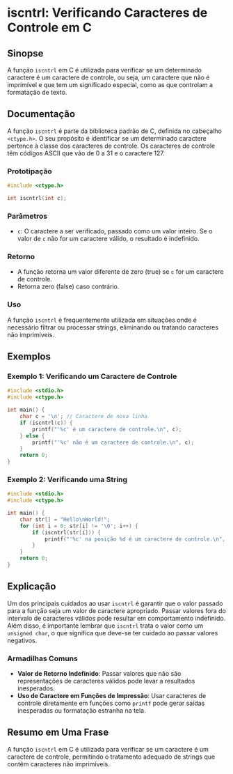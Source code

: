 <!--
Meta Description: # iscntrl: Verificando Caracteres de Controle em C ## Sinopse A função `iscntrl` em C é utilizada para verificar se um determinado caractere é um cara...
Meta Keywords: caractere, controle, iscntrl, que, caracteres
-->

# iscntrl: Verificando Caracteres de Controle em C

## Sinopse
A função `iscntrl` em C é utilizada para verificar se um determinado caractere é um caractere de controle, ou seja, um caractere que não é imprimível e que tem um significado especial, como as que controlam a formatação de texto.

## Documentação
A função `iscntrl` é parte da biblioteca padrão de C, definida no cabeçalho `<ctype.h>`. O seu propósito é identificar se um determinado caractere pertence à classe dos caracteres de controle. Os caracteres de controle têm códigos ASCII que vão de 0 a 31 e o caractere 127.

### Prototipação
```c
#include <ctype.h>

int iscntrl(int c);
```

### Parâmetros
- `c`: O caractere a ser verificado, passado como um valor inteiro. Se o valor de `c` não for um caractere válido, o resultado é indefinido.

### Retorno
- A função retorna um valor diferente de zero (true) se `c` for um caractere de controle.
- Retorna zero (false) caso contrário.

### Uso
A função `iscntrl` é frequentemente utilizada em situações onde é necessário filtrar ou processar strings, eliminando ou tratando caracteres não imprimíveis.

## Exemplos

### Exemplo 1: Verificando um Caractere de Controle
```c
#include <stdio.h>
#include <ctype.h>

int main() {
    char c = '\n'; // Caractere de nova linha
    if (iscntrl(c)) {
        printf("'%c' é um caractere de controle.\n", c);
    } else {
        printf("'%c' não é um caractere de controle.\n", c);
    }
    return 0;
}
```

### Exemplo 2: Verificando uma String
```c
#include <stdio.h>
#include <ctype.h>

int main() {
    char str[] = "Hello\nWorld!";
    for (int i = 0; str[i] != '\0'; i++) {
        if (iscntrl(str[i])) {
            printf("'%c' na posição %d é um caractere de controle.\n", str[i], i);
        }
    }
    return 0;
}
```

## Explicação
Um dos principais cuidados ao usar `iscntrl` é garantir que o valor passado para a função seja um valor de caractere apropriado. Passar valores fora do intervalo de caracteres válidos pode resultar em comportamento indefinido. Além disso, é importante lembrar que `iscntrl` trata o valor como um `unsigned char`, o que significa que deve-se ter cuidado ao passar valores negativos.

### Armadilhas Comuns
- **Valor de Retorno Indefinido**: Passar valores que não são representações de caracteres válidos pode levar a resultados inesperados.
- **Uso de Caractere em Funções de Impressão**: Usar caracteres de controle diretamente em funções como `printf` pode gerar saídas inesperadas ou formatação estranha na tela.

## Resumo em Uma Frase
A função `iscntrl` em C é utilizada para verificar se um caractere é um caractere de controle, permitindo o tratamento adequado de strings que contêm caracteres não imprimíveis.